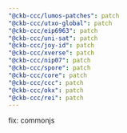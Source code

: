```yaml
---
"@ckb-ccc/lumos-patches": patch
"@ckb-ccc/utxo-global": patch
"@ckb-ccc/eip6963": patch
"@ckb-ccc/uni-sat": patch
"@ckb-ccc/joy-id": patch
"@ckb-ccc/xverse": patch
"@ckb-ccc/nip07": patch
"@ckb-ccc/spore": patch
"@ckb-ccc/core": patch
"@ckb-ccc/ccc": patch
"@ckb-ccc/okx": patch
"@ckb-ccc/rei": patch
---
```


fix: commonjs
